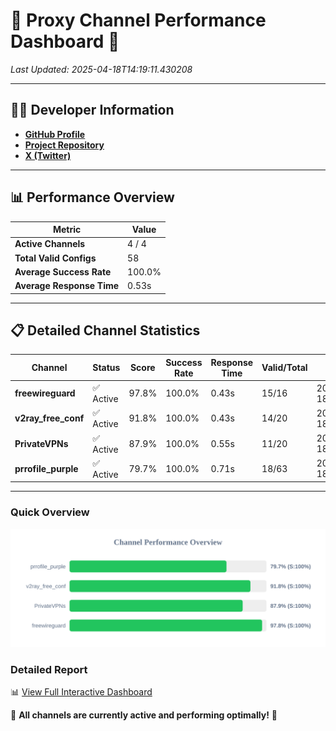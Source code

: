 # 🌟 Proxy Channel Performance Dashboard 🌟

_Last Updated: 2025-04-18T14:19:11.430208_

---

## 👩‍💻 Developer Information

- **[GitHub Profile](https://github.com/4n0nymou3)**  
- **[Project Repository](https://github.com/4n0nymou3/multi-proxy-config-fetcher)**  
- **[X (Twitter)](https://x.com/4n0nymou3)**  

---

## 📊 Performance Overview

| Metric                | Value       |
|-----------------------|-------------|
| **Active Channels**   | 4 / 4       |
| **Total Valid Configs** | 58          |
| **Average Success Rate** | 100.0%      |
| **Average Response Time** | 0.53s       |

---

## 📋 Detailed Channel Statistics

| Channel          | Status     | Score  | Success Rate | Response Time | Valid/Total | Last Success               |
|------------------|------------|--------|--------------|---------------|-------------|----------------------------|
| **freewireguard**  | ✅ Active  | 97.8%  | 100.0% | 0.43s         | 15/16       | 2025-04-18T14:19:11.428931 |
| **v2ray_free_conf**  | ✅ Active  | 91.8%  | 100.0% | 0.43s         | 14/20       | 2025-04-18T14:19:10.390980 |
| **PrivateVPNs**  | ✅ Active  | 87.9%  | 100.0% | 0.55s         | 11/20       | 2025-04-18T14:19:10.969374 |
| **prrofile_purple**  | ✅ Active  | 79.7%  | 100.0% | 0.71s         | 18/63       | 2025-04-18T14:19:09.786938 |

---

### Quick Overview
<div align="center">
  <a href="https://raw.githubusercontent.com/nullluser/NullRepo/refs/heads/main/assets/channel_stats_chart.svg">
    <img src="https://raw.githubusercontent.com/nullluser/NullRepo/refs/heads/main/assets/channel_stats_chart.svg" alt="Source Performance Statistics" width="800">
  </a>
</div>

### Detailed Report
📊 [View Full Interactive Dashboard](https://htmlpreview.github.io/?https://github.com/nullluser/NullRepo/blob/main/assets/performance_report.html)

🎉 **All channels are currently active and performing optimally!** 🎉
